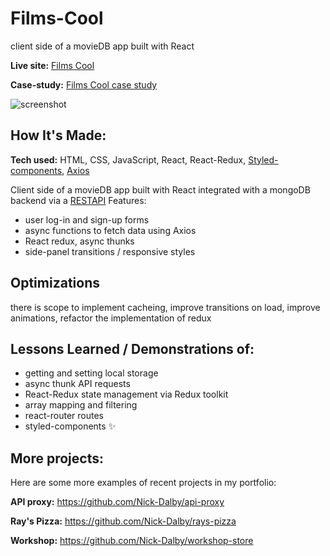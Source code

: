 # Films-Cool

client side of a movieDB app built with React

**Live site:** [Films Cool](https://films-cool.netlify.app/)

**Case-study:** [Films Cool case study](https://nickdalby.com/films-cool/)

![screenshot](https://user-images.githubusercontent.com/99472735/195856702-a79e7849-88b2-4e59-92c7-7075424b16ed.jpeg)

## How It's Made:

**Tech used:** HTML, CSS, JavaScript, React, React-Redux, [Styled-components](https://styled-components.com/), [Axios](https://axios-http.com/docs/intro)

Client side of a movieDB app built with React integrated with a mongoDB backend via a [RESTAPI](https://github.com/Nick-Dalby/movieAPI)
Features:

- user log-in and sign-up forms
- async functions to fetch data using Axios
- React redux, async thunks
- side-panel transitions / responsive styles

## Optimizations

there is scope to implement cacheing, improve transitions on load, improve animations, refactor the implementation of redux

## Lessons Learned / Demonstrations of:

- getting and setting local storage
- async thunk API requests
- React-Redux state management via Redux toolkit
- array mapping and filtering
- react-router routes
- styled-components ✨

## More projects:

Here are some more examples of recent projects in my portfolio:

**API proxy:** https://github.com/Nick-Dalby/api-proxy

**Ray's Pizza:** https://github.com/Nick-Dalby/rays-pizza

**Workshop:** https://github.com/Nick-Dalby/workshop-store

